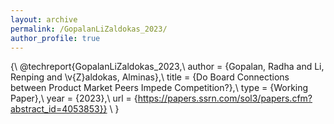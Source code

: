 ```yaml
---
layout: archive
permalink: /GopalanLiZaldokas_2023/
author_profile: true
---
```


{\\
@techreport{GopalanLiZaldokas_2023,\\
	author = {Gopalan, Radha and Li, Renping and \v{Z}aldokas, Alminas},\\
	title = {Do Board Connections between Product Market Peers Impede Competition?},\\
	type = {Working Paper},\\
	year = {2023},\\
	url = {https://papers.ssrn.com/sol3/papers.cfm?abstract_id=4053853}} \\
}
